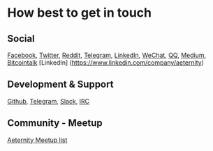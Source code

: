 # How best to get in touch

## Social 
[Facebook](https://www.facebook.com/aeternityproject/),
[Twitter](https://twitter.com/aetrnty),
[Reddit](https://www.reddit.com/r/Aeternity/),
[Telegram](https://telegram.me/aeternity),
[LinkedIn](https://www.linkedin.com/company/aeternity),
[WeChat](http://www.aeternity.com/#),
[QQ](http://www.aeternity.com/#),
[Medium](https://blog.aeternity.com/), 
[Bitcointalk](https://bitcointalk.org/index.php?topic=1733140.0)
[LinkedIn] (https://www.linkedin.com/company/aeternity)

## Development & Support
[Github](https://github.com/aeternity), 
[Telegram](https://telegram.me/aeternity), 
[Slack](https://slack.aeternity.com/), 
[IRC](http://www.aeternity.com/#)

## Community - Meetup
[Aeternity Meetup list](https://docs.google.com/spreadsheets/d/196EV6OVOmlxxy8-0j5bBiGltqQRSyvmrdFQiQxNwYWc/edit)